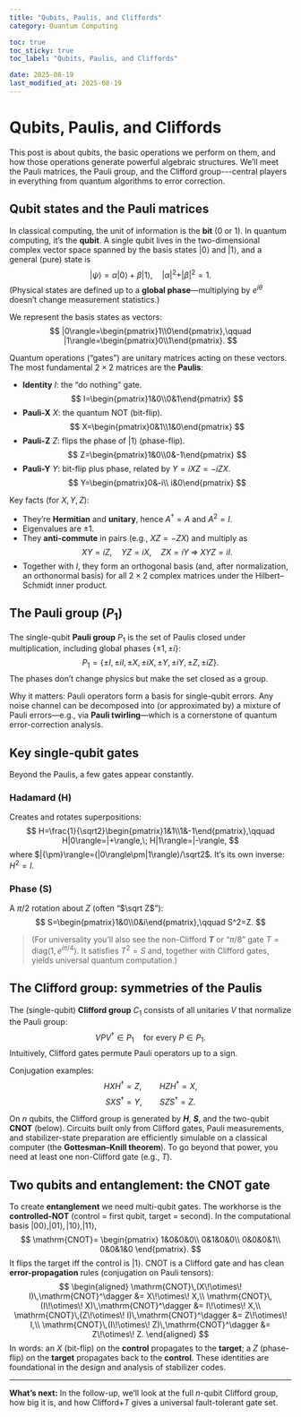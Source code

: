 ```yaml
---
title: "Qubits, Paulis, and Cliffords"
category: Quantum Computing

toc: true
toc_sticky: true
toc_label: "Qubits, Paulis, and Cliffords"

date: 2025-08-19
last_modified_at: 2025-08-19
---
```




# Qubits, Paulis, and Cliffords

This post is about qubits, the basic operations we perform on them, and how those operations generate powerful algebraic structures. We’ll meet the Pauli matrices, the Pauli group, and the Clifford group---central players in everything from quantum algorithms to error correction.

## Qubit states and the Pauli matrices

In classical computing, the unit of information is the **bit** (0 or 1). In quantum computing, it’s the **qubit**. A single qubit lives in the two-dimensional complex vector space spanned by the basis states $|0\rangle$ and $|1\rangle$, and a general (pure) state is
$$
|\psi\rangle=\alpha|0\rangle+\beta|1\rangle,\quad |\alpha|^2+|\beta|^2=1.
$$
(Physical states are defined up to a **global phase**—multiplying by $e^{i\theta}$ doesn’t change measurement statistics.)

We represent the basis states as vectors:
$$
|0\rangle=\begin{pmatrix}1\\0\end{pmatrix},\qquad
|1\rangle=\begin{pmatrix}0\\1\end{pmatrix}.
$$

Quantum operations (“gates”) are unitary matrices acting on these vectors. The most fundamental $2\times2$ matrices are the **Paulis**:

- **Identity** $I$: the “do nothing” gate.
  $$
  I=\begin{pmatrix}1&0\\0&1\end{pmatrix}
  $$
- **Pauli-X** $X$: the quantum NOT (bit-flip).
  $$
  X=\begin{pmatrix}0&1\\1&0\end{pmatrix}
  $$
- **Pauli-Z** $Z$: flips the phase of $|1\rangle$ (phase-flip).
  $$
  Z=\begin{pmatrix}1&0\\0&-1\end{pmatrix}
  $$
- **Pauli-Y** $Y$: bit-flip plus phase, related by $Y=iXZ=-iZX$.
  $$
  Y=\begin{pmatrix}0&-i\\ i&0\end{pmatrix}
  $$

Key facts (for $X,Y,Z$):
- They’re **Hermitian** and **unitary**, hence $A^\dagger=A$ and $A^2=I$.
- Eigenvalues are $\pm1$.
- They **anti-commute** in pairs (e.g., $XZ=-ZX$) and multiply as
  $$
  XY=iZ,\quad YZ=iX,\quad ZX=iY \;\Rightarrow\; XYZ=iI.
  $$
- Together with $I$, they form an orthogonal basis (and, after normalization, an orthonormal basis) for all $2\times2$ complex matrices under the Hilbert–Schmidt inner product.

## The Pauli group $(P_1)$

The single-qubit **Pauli group** $P_1$ is the set of Paulis closed under multiplication, including global phases $\{\pm1,\pm i\}$:
$$
P_1=\{\pm I,\pm iI,\pm X,\pm iX,\pm Y,\pm iY,\pm Z,\pm iZ\}.
$$
The phases don’t change physics but make the set closed as a group.

Why it matters: Pauli operators form a basis for single-qubit errors. Any noise channel can be decomposed into (or approximated by) a mixture of Pauli errors—e.g., via **Pauli twirling**—which is a cornerstone of quantum error-correction analysis.

## Key single-qubit gates

Beyond the Paulis, a few gates appear constantly.

### Hadamard (H)

Creates and rotates superpositions:
$$
H=\frac{1}{\sqrt2}\begin{pmatrix}1&1\\1&-1\end{pmatrix},\qquad
H|0\rangle=|+\rangle,\; H|1\rangle=|-\rangle,
$$
where $|{\pm}\rangle=(|0\rangle\pm|1\rangle)/\sqrt2$. It’s its own inverse: $H^2=I$.

### Phase (S)

A $\pi/2$ rotation about $Z$ (often “$\sqrt Z$”):
$$
S=\begin{pmatrix}1&0\\0&i\end{pmatrix},\qquad S^2=Z.
$$

> (For universality you’ll also see the non-Clifford **$T$** or “$\pi/8$” gate $T=\mathrm{diag}(1,e^{i\pi/4})$. It satisfies $T^2=S$ and, together with Clifford gates, yields universal quantum computation.)

## The Clifford group: symmetries of the Paulis

The (single-qubit) **Clifford group** $C_1$ consists of all unitaries $V$ that normalize the Pauli group:
$$
V P V^\dagger\in P_1\quad\text{for every }P\in P_1.
$$
Intuitively, Clifford gates permute Pauli operators up to a sign.

Conjugation examples:
$$
H X H^\dagger=Z,\qquad H Z H^\dagger=X,
$$
$$
S X S^\dagger=Y,\qquad S Z S^\dagger=Z.
$$

On $n$ qubits, the Clifford group is generated by **$H$**, **$S$**, and the two-qubit **CNOT** (below). Circuits built only from Clifford gates, Pauli measurements, and stabilizer-state preparation are efficiently simulable on a classical computer (the **Gottesman–Knill theorem**). To go beyond that power, you need at least one non-Clifford gate (e.g., $T$).

## Two qubits and entanglement: the CNOT gate

To create **entanglement** we need multi-qubit gates. The workhorse is the **controlled-NOT** (control = first qubit, target = second). In the computational basis $|00\rangle,|01\rangle,|10\rangle,|11\rangle$,
$$
\mathrm{CNOT}=
\begin{pmatrix}
1&0&0&0\\
0&1&0&0\\
0&0&0&1\\
0&0&1&0
\end{pmatrix}.
$$
It flips the target iff the control is $|1\rangle$. CNOT is a Clifford gate and has clean **error-propagation** rules (conjugation on Pauli tensors):
$$
\begin{aligned}
\mathrm{CNOT}\,(X\!\otimes\! I)\,\mathrm{CNOT}^\dagger &= X\!\otimes\! X,\\
\mathrm{CNOT}\,(I\!\otimes\! X)\,\mathrm{CNOT}^\dagger &= I\!\otimes\! X,\\
\mathrm{CNOT}\,(Z\!\otimes\! I)\,\mathrm{CNOT}^\dagger &= Z\!\otimes\! I,\\
\mathrm{CNOT}\,(I\!\otimes\! Z)\,\mathrm{CNOT}^\dagger &= Z\!\otimes\! Z.
\end{aligned}
$$
In words: an $X$ (bit-flip) on the **control** propagates to the **target**; a $Z$ (phase-flip) on the **target** propagates back to the **control**. These identities are foundational in the design and analysis of stabilizer codes.

---

**What’s next:** In the follow-up, we’ll look at the full $n$-qubit Clifford group, how big it is, and how Clifford+$T$ gives a universal fault-tolerant gate set.